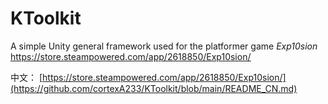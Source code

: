 # KToolkit
A simple Unity general framework
used for the platformer game *Exp10sion*  
<u>https://store.steampowered.com/app/2618850/Exp10sion/</u>

中文：
<u>[https://store.steampowered.com/app/2618850/Exp10sion/](https://github.com/cortexA233/KToolkit/blob/main/README_CN.md)</u>
